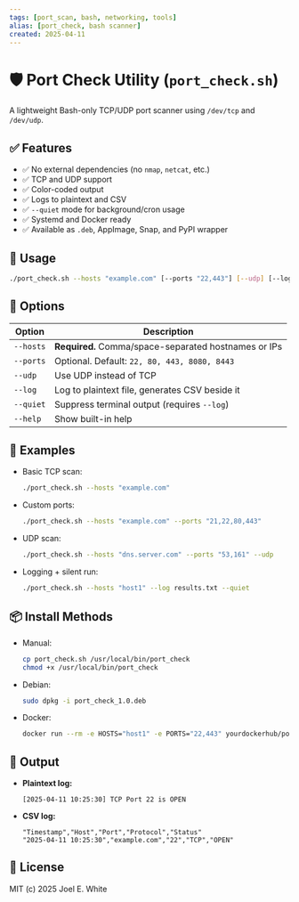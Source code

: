 ```yaml
---
tags: [port_scan, bash, networking, tools]
alias: [port_check, bash scanner]
created: 2025-04-11
---
```


# 🛡️ Port Check Utility (`port_check.sh`)

A lightweight Bash-only TCP/UDP port scanner using `/dev/tcp` and `/dev/udp`.

## ✅ Features
- ✅ No external dependencies (no `nmap`, `netcat`, etc.)
- ✅ TCP and UDP support
- ✅ Color-coded output
- ✅ Logs to plaintext and CSV
- ✅ `--quiet` mode for background/cron usage
- ✅ Systemd and Docker ready
- ✅ Available as `.deb`, AppImage, Snap, and PyPI wrapper

## 🚀 Usage

```bash
./port_check.sh --hosts "example.com" [--ports "22,443"] [--udp] [--log logfile] [--quiet]
```

## 🧰 Options

| Option       | Description                                                  |
|--------------|--------------------------------------------------------------|
| `--hosts`    | **Required.** Comma/space-separated hostnames or IPs         |
| `--ports`    | Optional. Default: `22, 80, 443, 8080, 8443`                 |
| `--udp`      | Use UDP instead of TCP                                       |
| `--log`      | Log to plaintext file, generates CSV beside it               |
| `--quiet`    | Suppress terminal output (requires `--log`)                  |
| `--help`     | Show built-in help                                           |

## 🧪 Examples

- Basic TCP scan:
  ```bash
  ./port_check.sh --hosts "example.com"
  ```

- Custom ports:
  ```bash
  ./port_check.sh --hosts "example.com" --ports "21,22,80,443"
  ```

- UDP scan:
  ```bash
  ./port_check.sh --hosts "dns.server.com" --ports "53,161" --udp
  ```

- Logging + silent run:
  ```bash
  ./port_check.sh --hosts "host1" --log results.txt --quiet
  ```

## 📦 Install Methods

- Manual:
  ```bash
  cp port_check.sh /usr/local/bin/port_check
  chmod +x /usr/local/bin/port_check
  ```

- Debian:
  ```bash
  sudo dpkg -i port_check_1.0.deb
  ```

- Docker:
  ```bash
  docker run --rm -e HOSTS="host1" -e PORTS="22,443" yourdockerhub/port_check
  ```

## 📁 Output

- **Plaintext log:**
  ```
  [2025-04-11 10:25:30] TCP Port 22 is OPEN
  ```

- **CSV log:**
  ```csv
  "Timestamp","Host","Port","Protocol","Status"
  "2025-04-11 10:25:30","example.com","22","TCP","OPEN"
  ```

## 📄 License

MIT (c) 2025 Joel E. White
